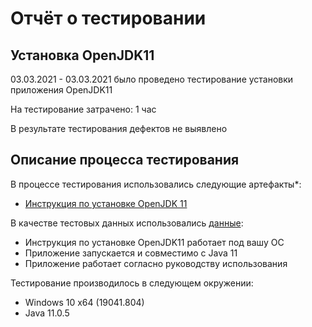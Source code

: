 # Отчёт о тестировании

## Установка OpenJDK11

03.03.2021 - 03.03.2021 было проведено тестирование установки приложения OpenJDK11

На тестирование затрачено: 1 час

В результате тестирования дефектов не выявлено

## Описание процесса тестирования

В процессе тестирования использовались следующие артефакты*:
* [Инструкция по установке OpenJDK 11](https://github.com/netology-code/javaqa-homeworks/blob/master/intro/openjdk11-manual.md)

В качестве тестовых данных использовались [данные](https://github.com/netology-code/javaqa-homeworks/blob/master/intro/openjdk11-manual.md):
* Инструкция по установке OpenJDK11 работает под вашу ОС
* Приложение запускается и совместимо с Java 11
* Приложение работает согласно руководству использования

Тестирование производилось в следующем окружении:
* Windows 10 x64 (19041.804)
* Java 11.0.5
